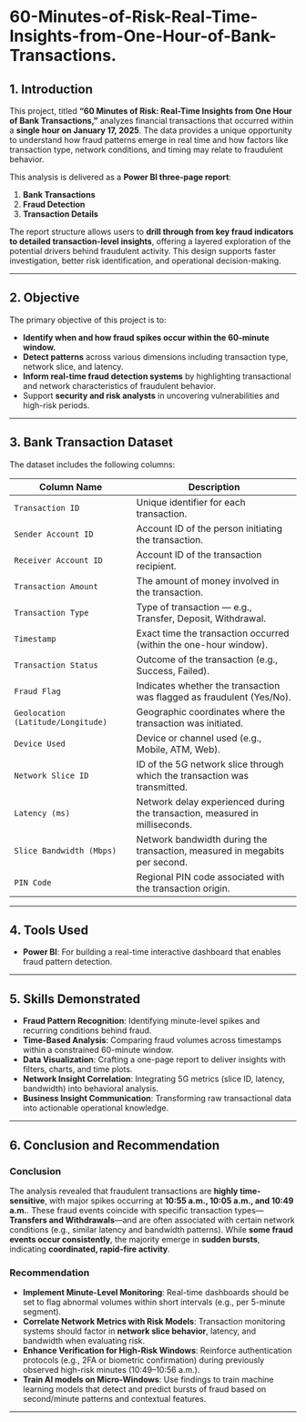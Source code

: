# 60-Minutes-of-Risk-Real-Time-Insights-from-One-Hour-of-Bank-Transactions.

## **1. Introduction**

This project, titled **“60 Minutes of Risk: Real-Time Insights from One Hour of Bank Transactions,”** analyzes financial transactions that occurred within a **single hour on January 17, 2025**. The data provides a unique opportunity to understand how fraud patterns emerge in real time and how factors like transaction type, network conditions, and timing may relate to fraudulent behavior.

This analysis is delivered as a **Power BI three-page report**:

1. **Bank Transactions**
2. **Fraud Detection**
3. **Transaction Details**

The report structure allows users to **drill through from key fraud indicators to detailed transaction-level insights**, offering a layered exploration of the potential drivers behind fraudulent activity. This design supports faster investigation, better risk identification, and operational decision-making.

---

## **2. Objective**

The primary objective of this project is to:

* **Identify when and how fraud spikes occur within the 60-minute window.**
* **Detect patterns** across various dimensions including transaction type, network slice, and latency.
* **Inform real-time fraud detection systems** by highlighting transactional and network characteristics of fraudulent behavior.
* Support **security and risk analysts** in uncovering vulnerabilities and high-risk periods.

---

## **3. Bank Transaction Dataset**

The dataset includes the following columns:

| **Column Name**                    | **Description**                                                             |
| ---------------------------------- | --------------------------------------------------------------------------- |
| `Transaction ID`                   | Unique identifier for each transaction.                                     |
| `Sender Account ID`                | Account ID of the person initiating the transaction.                        |
| `Receiver Account ID`              | Account ID of the transaction recipient.                                    |
| `Transaction Amount`               | The amount of money involved in the transaction.                            |
| `Transaction Type`                 | Type of transaction — e.g., Transfer, Deposit, Withdrawal.                  |
| `Timestamp`                        | Exact time the transaction occurred (within the one-hour window).           |
| `Transaction Status`               | Outcome of the transaction (e.g., Success, Failed).                         |
| `Fraud Flag`                       | Indicates whether the transaction was flagged as fraudulent (Yes/No).       |
| `Geolocation (Latitude/Longitude)` | Geographic coordinates where the transaction was initiated.                 |
| `Device Used`                      | Device or channel used (e.g., Mobile, ATM, Web).                            |
| `Network Slice ID`                 | ID of the 5G network slice through which the transaction was transmitted.   |
| `Latency (ms)`                     | Network delay experienced during the transaction, measured in milliseconds. |
| `Slice Bandwidth (Mbps)`           | Network bandwidth during the transaction, measured in megabits per second.  |
| `PIN Code`                         | Regional PIN code associated with the transaction origin.                   |

---

## **4. Tools Used**

* **Power BI**: For building a real-time interactive dashboard that enables fraud pattern detection.

---

## **5. Skills Demonstrated**

* **Fraud Pattern Recognition**: Identifying minute-level spikes and recurring conditions behind fraud.
* **Time-Based Analysis**: Comparing fraud volumes across timestamps within a constrained 60-minute window.
* **Data Visualization**: Crafting a one-page report to deliver insights with filters, charts, and time plots.
* **Network Insight Correlation**: Integrating 5G metrics (slice ID, latency, bandwidth) into behavioral analysis.
* **Business Insight Communication**: Transforming raw transactional data into actionable operational knowledge.

---

## **6. Conclusion and Recommendation**

### **Conclusion**

The analysis revealed that fraudulent transactions are **highly time-sensitive**, with major spikes occurring at **10:55 a.m., 10:05 a.m., and 10:49 a.m.**. These fraud events coincide with specific transaction types—**Transfers and Withdrawals**—and are often associated with certain network conditions (e.g., similar latency and bandwidth patterns). While **some fraud events occur consistently**, the majority emerge in **sudden bursts**, indicating **coordinated, rapid-fire activity**.

### **Recommendation**

* **Implement Minute-Level Monitoring**: Real-time dashboards should be set to flag abnormal volumes within short intervals (e.g., per 5-minute segment).
* **Correlate Network Metrics with Risk Models**: Transaction monitoring systems should factor in **network slice behavior**, latency, and bandwidth when evaluating risk.
* **Enhance Verification for High-Risk Windows**: Reinforce authentication protocols (e.g., 2FA or biometric confirmation) during previously observed high-risk minutes (10:49–10:56 a.m.).
* **Train AI models on Micro-Windows**: Use findings to train machine learning models that detect and predict bursts of fraud based on second/minute patterns and contextual features.

---

